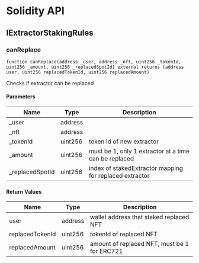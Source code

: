 # Solidity API

## IExtractorStakingRules

### canReplace

```solidity
function canReplace(address _user, address _nft, uint256 _tokenId, uint256 _amount, uint256 _replacedSpotId) external returns (address user, uint256 replacedTokenId, uint256 replacedAmount)
```

Checks if extractor can be replaced

#### Parameters

| Name | Type | Description |
| ---- | ---- | ----------- |
| _user | address |  |
| _nft | address |  |
| _tokenId | uint256 | token Id of new extractor |
| _amount | uint256 | must be 1, only 1 extractor at a time can be replaced |
| _replacedSpotId | uint256 | index of stakedExtractor mapping for replaced extractor |

#### Return Values

| Name | Type | Description |
| ---- | ---- | ----------- |
| user | address | wallet address that staked replaced NFT |
| replacedTokenId | uint256 | tokenId of replaced NFT |
| replacedAmount | uint256 | amount of replaced NFT, must be 1 for ERC721 |

